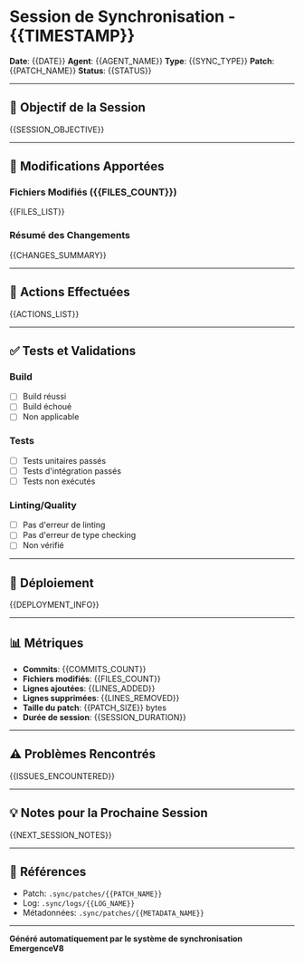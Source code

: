 # Session de Synchronisation - {{TIMESTAMP}}

**Date**: {{DATE}}
**Agent**: {{AGENT_NAME}}
**Type**: {{SYNC_TYPE}}
**Patch**: {{PATCH_NAME}}
**Status**: {{STATUS}}

---

## 🎯 Objectif de la Session

{{SESSION_OBJECTIVE}}

---

## 📝 Modifications Apportées

### Fichiers Modifiés ({{FILES_COUNT}})

{{FILES_LIST}}

### Résumé des Changements

{{CHANGES_SUMMARY}}

---

## 🔧 Actions Effectuées

{{ACTIONS_LIST}}

---

## ✅ Tests et Validations

### Build
- [ ] Build réussi
- [ ] Build échoué
- [ ] Non applicable

### Tests
- [ ] Tests unitaires passés
- [ ] Tests d'intégration passés
- [ ] Tests non exécutés

### Linting/Quality
- [ ] Pas d'erreur de linting
- [ ] Pas d'erreur de type checking
- [ ] Non vérifié

---

## 🚀 Déploiement

{{DEPLOYMENT_INFO}}

---

## 📊 Métriques

- **Commits**: {{COMMITS_COUNT}}
- **Fichiers modifiés**: {{FILES_COUNT}}
- **Lignes ajoutées**: {{LINES_ADDED}}
- **Lignes supprimées**: {{LINES_REMOVED}}
- **Taille du patch**: {{PATCH_SIZE}} bytes
- **Durée de session**: {{SESSION_DURATION}}

---

## ⚠️ Problèmes Rencontrés

{{ISSUES_ENCOUNTERED}}

---

## 💡 Notes pour la Prochaine Session

{{NEXT_SESSION_NOTES}}

---

## 🔗 Références

- Patch: `.sync/patches/{{PATCH_NAME}}`
- Log: `.sync/logs/{{LOG_NAME}}`
- Métadonnées: `.sync/patches/{{METADATA_NAME}}`

---

**Généré automatiquement par le système de synchronisation EmergenceV8**

